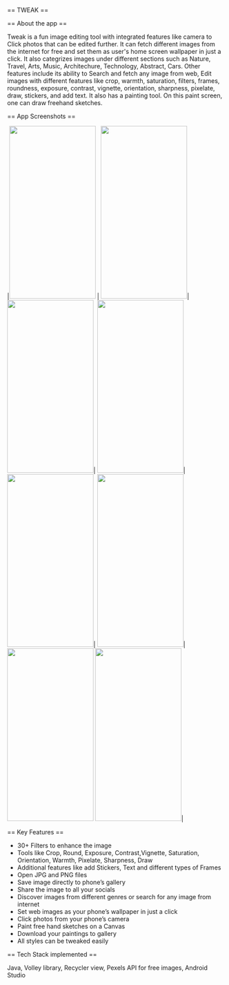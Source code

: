== TWEAK ==

== About the app ==

Tweak is a fun image editing tool with integrated features like camera to Click photos that can be edited further. It can fetch different images from the internet for free and set them as user's home screen wallpaper in just a click. It also categrizes images under different sections such as Nature, Travel, Arts, Music, Architechure, Technology, Abstract, Cars. 
Other features include its ability to Search and fetch any image from web, Edit images with different features like crop, warmth, saturation, filters, frames, roundness, exposure, contrast, vignette, orientation, sharpness, pixelate, draw, stickers, and add text. It also has a painting tool. On this paint screen, one can draw freehand sketches.

== App Screenshots ==

|<img src ="https://user-images.githubusercontent.com/95130870/189524463-a7d13b4a-7c04-4f77-b742-b9563e2a7c98.png" width="200" height="400" /> | 
<img src ="https://user-images.githubusercontent.com/95130870/189524482-a8f21a0d-a297-4925-af40-ae5681ae3b72.png" width="200" height="400" />|
<img src ="https://user-images.githubusercontent.com/95130870/189524487-04a51eba-f59f-4189-94c0-ae61e68aed99.png" width="200" height="400" />|
<img src ="https://user-images.githubusercontent.com/95130870/189524495-c7b2aa37-938a-427e-a5b2-c7ae1b0e98b2.png" width="200" height="400" />|
<img src ="https://user-images.githubusercontent.com/95130870/189524500-6ace5a85-4159-4705-bda8-c9e46e5bd851.png" width="200" height="400" />|
<img src ="https://user-images.githubusercontent.com/95130870/189524560-a3712a76-477e-4a12-976c-5789a9320acd.png" width="200" height="400" />|
<img src ="https://user-images.githubusercontent.com/95130870/189524571-dd2d13d8-5422-4f24-bb78-d0e7f54c06f6.png"  width="200" height="400" />
<img src ="https://user-images.githubusercontent.com/95130870/189524586-822b29a9-5f64-459e-a174-be7fe1f25065.png" width="200" height="400"/>|


== Key Features ==

- 30+ Filters to enhance the image
- Tools like Crop, Round, Exposure, Contrast,Vignette, Saturation, Orientation, Warmth, Pixelate, Sharpness, Draw
- Additional features like add Stickers, Text and different types of Frames
- Open JPG and PNG files
- Save image directly to phone’s gallery
- Share the image to all your socials
- Discover images from different genres or search for any image from internet  
- Set web images as your phone’s wallpaper in just a click
- Click photos from your phone’s camera
- Paint free hand sketches on a Canvas
- Download your paintings to gallery
- All styles can be tweaked easily

== Tech Stack implemented ==

Java, Volley library, Recycler view, Pexels API for free images, Android Studio
